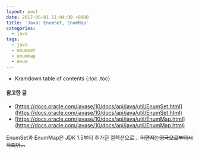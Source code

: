 ```yaml
---
layout: post
date: 2017-06-01 11:04:00 +0900
title: 'Java: EnumSet, EnumMap'
categories:
  - java
tags:
  - java
  - enumset
  - enummap
  - enum
---
```


* Kramdown table of contents
{:toc .toc}

#### 참고한 글

- [https://docs.oracle.com/javase/10/docs/api/java/util/EnumSet.html](https://docs.oracle.com/javase/10/docs/api/java/util/EnumSet.html)
- [https://docs.oracle.com/javase/10/docs/api/java/util/EnumMap.html](https://docs.oracle.com/javase/10/docs/api/java/util/EnumMap.html)

EnumSet과 EnumMap은 JDK 1.5부터 추가된 컬렉션으로... ~~이편지는영국으로부터시작되어...~~
